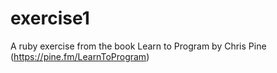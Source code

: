 # exercise1
A ruby exercise from the book Learn to Program by Chris Pine (https://pine.fm/LearnToProgram)
